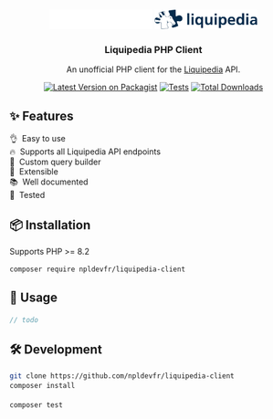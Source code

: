 

<br />

<p align="center">

<img src="./docs/images/dark.png#gh-dark-mode-only" width="180" />
<img src="./docs/images/light.png#gh-light-mode-only" width="180"  />
</p>
<h3  align="center">
Liquipedia PHP Client
</h3>
<p  align="center">
An unofficial PHP client for the <a href="https://liquipedia.net">Liquipedia</a> API.
<p>

<div align="center">

[![Latest Version on Packagist](https://img.shields.io/packagist/v/npldevfr/liquipedia-client.svg?style=flat-square)](https://packagist.org/packages/npldevfr/liquipedia-client)
[![Tests](https://img.shields.io/github/actions/workflow/status/npldevfr/liquipedia-client/tests.yml?branch=main&label=tests&style=flat-square)](https://github.com/npldevfr/liquipedia-client/actions/workflows/run-tests.yml)
[![Total Downloads](https://img.shields.io/packagist/dt/npldevfr/liquipedia-client.svg?style=flat-square)](https://packagist.org/packages/npldevfr/liquipedia-client)
</div>



## ✨ Features
👌&nbsp; Easy to use<br>
🔥&nbsp; Supports all Liquipedia API endpoints<br>
🔨&nbsp; Custom query builder<br>
🧩&nbsp; Extensible<br>
📚&nbsp; Well documented<br>
🧪&nbsp; Tested<br>



## 📦 Installation
Supports PHP >= 8.2

```bash
composer require npldevfr/liquipedia-client
```

## 🚀 Usage
```php
// todo
```

## 🛠️ Development
```bash
git clone https://github.com/npldevfr/liquipedia-client
composer install

composer test
```

